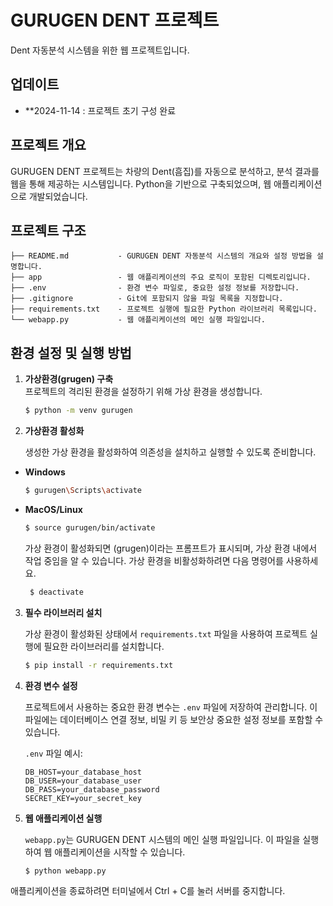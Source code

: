 # GURUGEN DENT 프로젝트
 Dent 자동분석 시스템을 위한 웹 프로젝트입니다.


## 업데이트
- **2024-11-14 : 프로젝트 초기 구성 완료

## 프로젝트 개요
GURUGEN DENT 프로젝트는 차량의 Dent(흠집)를 자동으로 분석하고, 분석 결과를 웹을 통해 제공하는 시스템입니다. Python을 기반으로 구축되었으며, 웹 애플리케이션으로 개발되었습니다.

## 프로젝트 구조

```plaintext
├── README.md           - GURUGEN DENT 자동분석 시스템의 개요와 설정 방법을 설명합니다.
├── app                 - 웹 애플리케이션의 주요 로직이 포함된 디렉토리입니다.
├── .env                - 환경 변수 파일로, 중요한 설정 정보를 저장합니다.
├── .gitignore          - Git에 포함되지 않을 파일 목록을 지정합니다.
├── requirements.txt    - 프로젝트 실행에 필요한 Python 라이브러리 목록입니다.
└── webapp.py           - 웹 애플리케이션의 메인 실행 파일입니다.
```

## 환경 설정 및 실행 방법

1. **가상환경(grugen) 구축**  
   프로젝트의 격리된 환경을 설정하기 위해 가상 환경을 생성합니다.
   ```bash
   $ python -m venv gurugen
    ```

2. **가상환경 활성화**

   생성한 가상 환경을 활성화하여 의존성을 설치하고 실행할 수 있도록 준비합니다.

- **Windows**
  ```bash
  $ gurugen\Scripts\activate
  ```
- **MacOS/Linux**
  ```bash
  $ source gurugen/bin/activate
  ```
  
   가상 환경이 활성화되면 (grugen)이라는 프롬프트가 표시되며, 가상 환경 내에서 작업 중임을 알 수 있습니다.
   가상 환경을 비활성화하려면 다음 명령어를 사용하세요.
   ```bash
    $ deactivate
   ```

3. **필수 라이브러리 설치**

   가상 환경이 활성화된 상태에서 `requirements.txt` 파일을 사용하여 프로젝트 실행에 필요한 라이브러리를 설치합니다.

    ```bash
    $ pip install -r requirements.txt
    ```

3. **환경 변수 설정**

   프로젝트에서 사용하는 중요한 환경 변수는 `.env` 파일에 저장하여 관리합니다. 이 파일에는 데이터베이스 연결 정보, 비밀 키 등 보안상 중요한 설정 정보를 포함할 수 있습니다.

    `.env` 파일 예시:
    ```plaintext
    DB_HOST=your_database_host
    DB_USER=your_database_user
    DB_PASS=your_database_password
    SECRET_KEY=your_secret_key
    ```

4. **웹 애플리케이션 실행**

   `webapp.py`는 GURUGEN DENT 시스템의 메인 실행 파일입니다. 이 파일을 실행하여 웹 애플리케이션을 시작할 수 있습니다.

    ```bash
    $ python webapp.py
    ```

애플리케이션을 종료하려면 터미널에서 Ctrl + C를 눌러 서버를 중지합니다.
